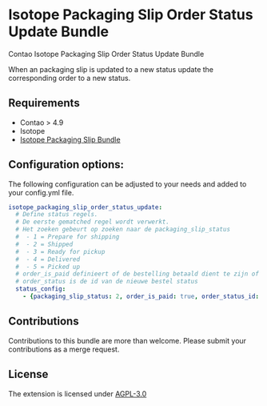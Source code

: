 # Isotope Packaging Slip Order Status Update Bundle

Contao Isotope Packaging Slip Order Status Update Bundle

When an packaging slip is updated to a new status update the corresponding order to a new status.

## Requirements

* Contao > 4.9
* Isotope
* [Isotope Packaging Slip Bundle](https://packagist.org/packages/krabo/isotope-packaging-slip-bundle)

## Configuration options:

The following configuration can be adjusted to your needs and added to your config.yml file.

```yaml 
isotope_packaging_slip_order_status_update:
  # Define status regels.
  # De eerste gematched regel wordt verwerkt.
  # Het zoeken gebeurt op zoeken naar de packaging_slip_status
  #  - 1 = Prepare for shipping
  #  - 2 = Shipped
  #  - 3 = Ready for pickup
  #  - 4 = Delivered
  #  - 5 = Picked up
  # order_is_paid definieert of de bestelling betaald dient te zijn of niet
  # order_status is de id van de nieuwe bestel status
  status_config:
    - {packaging_slip_status: 2, order_is_paid: true, order_status_id: 7}

```

## Contributions

Contributions to this bundle are more than welcome. Please submit your contributions as a merge request.

## License

The extension is licensed under [AGPL-3.0](LICENSE.txt)